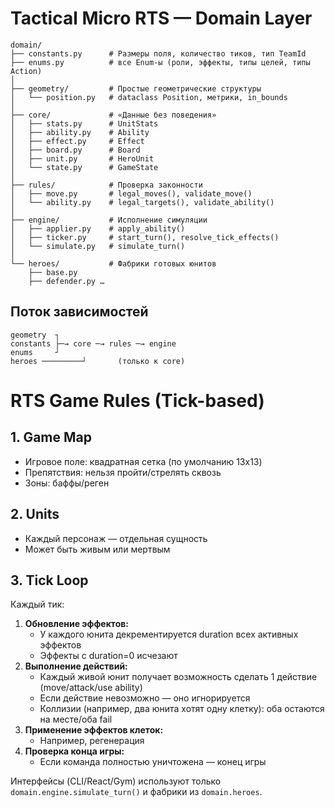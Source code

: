 # Tactical Micro RTS — Domain Layer


```
domain/
├── constants.py      # Размеры поля, количество тиков, тип TeamId
├── enums.py          # все Enum‑ы (роли, эффекты, типы целей, типы Action)
│
├── geometry/         # Простые геометрические структуры
│   └── position.py   # dataclass Position, метрики, in_bounds
│
├── core/             # «Данные без поведения»
│   ├── stats.py      # UnitStats
│   ├── ability.py    # Ability
│   ├── effect.py     # Effect
│   ├── board.py      # Board
│   ├── unit.py       # HeroUnit
│   └── state.py      # GameState
│
├── rules/            # Проверка законности
│   ├── move.py       # legal_moves(), validate_move()
│   └── ability.py    # legal_targets(), validate_ability()
│
├── engine/           # Исполнение симуляции
│   ├── applier.py    # apply_ability()
│   ├── ticker.py     # start_turn(), resolve_tick_effects()
│   └── simulate.py   # simulate_turn()
│
└── heroes/           # Фабрики готовых юнитов
    ├── base.py
    ├── defender.py …
```

## Поток зависимостей

```
geometry  ┐
constants ├─→ core ─→ rules ─→ engine
enums     ┘
heroes ─────────┘       (только к core)
```

# RTS Game Rules (Tick-based)

## 1. Game Map
- Игровое поле: квадратная сетка (по умолчанию 13x13)
- Препятствия: нельзя пройти/стрелять сквозь
- Зоны: баффы/реген

## 2. Units
- Каждый персонаж — отдельная сущность
- Может быть живым или мертвым

## 3. Tick Loop

Каждый тик:
1. **Обновление эффектов:**  
    - У каждого юнита декрементируется duration всех активных эффектов
    - Эффекты с duration=0 исчезают
2. **Выполнение действий:**  
    - Каждый живой юнит получает возможность сделать 1 действие (move/attack/use ability)
    - Если действие невозможно — оно игнорируется
    - Коллизии (например, два юнита хотят одну клетку): оба остаются на месте/оба fail
3. **Применение эффектов клеток:**  
    - Например, регенерация
4. **Проверка конца игры:**  
    - Если команда полностью уничтожена — конец игры
    
Интерфейсы (CLI/React/Gym) используют только  
`domain.engine.simulate_turn()` и фабрики из `domain.heroes`.